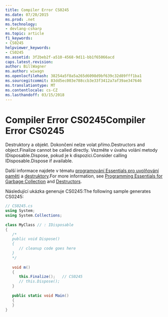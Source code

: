```yaml
---
title: Compiler Error CS0245
ms.date: 07/20/2015
ms.prod: .net
ms.technology:
- devlang-csharp
ms.topic: article
f1_keywords:
- CS0245
helpviewer_keywords:
- CS0245
ms.assetid: 3f2beb2f-a510-4568-9d11-bb1f65066acd
caps.latest.revision: 
author: BillWagner
ms.author: wiwagn
ms.openlocfilehash: 38254a5f8a5a265d6098d9bf639c32d89fff1ba1
ms.sourcegitcommit: 83dd5ec003e788ccb3e33f3412a7af39ae347646
ms.translationtype: MT
ms.contentlocale: cs-CZ
ms.lasthandoff: 03/15/2018
---
```

# <a name="compiler-error-cs0245"></a><span data-ttu-id="c750e-102">Compiler Error CS0245</span><span class="sxs-lookup"><span data-stu-id="c750e-102">Compiler Error CS0245</span></span>
<span data-ttu-id="c750e-103">Destruktory a objekt. Dokončení nelze volat přímo.</span><span class="sxs-lookup"><span data-stu-id="c750e-103">Destructors and object.Finalize cannot be called directly.</span></span> <span data-ttu-id="c750e-104">Vezměte v úvahu volání metody IDisposable.Dispose, pokud je k dispozici.</span><span class="sxs-lookup"><span data-stu-id="c750e-104">Consider calling IDisposable.Dispose if available.</span></span>  
  
 <span data-ttu-id="c750e-105">Další informace najdete v tématu [programování Essentials pro uvolňování paměti](../../standard/garbage-collection/index.md) a [destruktory](../../csharp/programming-guide/classes-and-structs/destructors.md).</span><span class="sxs-lookup"><span data-stu-id="c750e-105">For more information, see [Programming Essentials for Garbage Collection](../../standard/garbage-collection/index.md) and [Destructors](../../csharp/programming-guide/classes-and-structs/destructors.md).</span></span>  
  
 <span data-ttu-id="c750e-106">Následující ukázka generuje CS0245:</span><span class="sxs-lookup"><span data-stu-id="c750e-106">The following sample generates CS0245:</span></span>  
  
```csharp  
// CS0245.cs  
using System;  
using System.Collections;  
  
class MyClass // : IDisposable  
{  
   /*  
   public void Dispose()  
   {  
      // cleanup code goes here  
   }  
   */  
  
   void m()  
   {  
      this.Finalize();   // CS0245  
      // this.Dispose();  
   }  
  
   public static void Main()  
   {  
   }  
}  
```

